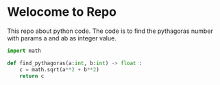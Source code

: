 # Welocome to Repo
This repo about python code.
The code is to find the pythagoras number with params a and ab as integer value.
```python
import math 

def find_pythagoras(a:int, b:int) -> float :
    c = math.sqrt(a**2 + b**2)
    return c
```

